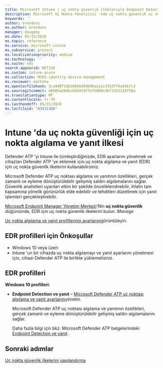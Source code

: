 ```yaml
---
title: Microsoft Intune | uç nokta güvenlik ilkeleriyle Endpoint Detection ve yanıt ayarlarını yönetme | Microsoft Docs
description: Microsoft Uç Nokta Yöneticisi 'nde uç nokta güvenlik uç noktası algılama ve yanıt ilkesiyle yönettiğiniz cihazlar için ilkeleri yapılandırın ve dağıtın.
keywords: ''
author: brenduns
ms.author: brenduns
manager: dougeby
ms.date: 05/15/2020
ms.topic: reference
ms.service: microsoft-intune
ms.subservice: protect
ms.localizationpriority: medium
ms.technology: ''
ms.suite: ems
search.appverid: MET150
ms.custom: intune-azure
ms.collection: M365-identity-device-management
ms.reviewer: mattsha
ms.openlocfilehash: 3ca9d8f1db36856d9d696a2a1c3933ff4a54b7c3
ms.sourcegitcommit: 48005a260bcb2b97d7fe75809c4bf1552318f50a
ms.translationtype: MT
ms.contentlocale: tr-TR
ms.lasthandoff: 05/15/2020
ms.locfileid: "83431308"
---
```

# <a name="endpoint-detection-and-response-policy-for-endpoint-security-in-intune"></a>Intune 'da uç nokta güvenliği için uç nokta algılama ve yanıt ilkesi

Defender ATP 'yi Intune ile tümleştirdiğinizde, EDR ayarlarını yönetmek ve cihazları Defender ATP 'ye eklemek için uç nokta algılama ve yanıt (EDR) için uç nokta güvenlik ilkelerini kullanabilirsiniz.

Microsoft Defender ATP uç noktası algılama ve yanıtının özellikleri, gerçek zamanlı ve eyleme dönüştürülebilir gelişmiş saldırı algılamalarını sağlar. Güvenlik analistleri uyarıları etkin bir şekilde önceliklendirebilir, ihlalin tam kapsamına yönelik görünürlük elde edebilir ve tehditleri düzeltmek için yanıt işlemleri gerçekleştirebilir.

[Microsoft Endpoint Manager Yönetim Merkezi](https://go.microsoft.com/fwlink/?linkid=2109431)'Nin **uç nokta güvenlik** düğümünde, EDR için uç nokta güvenlik ilkelerini bulun. *Manage*

[Uç nokta algılama ve yanıt profillerinin ayarlarını](../protect/endpoint-security-edr-profile-settings.md)görüntüleyin.

## <a name="prerequisites-for-edr-profiles"></a>EDR profilleri için Önkoşullar

- Windows 10 veya üzeri
- Intune 'un bir cihazda uç nokta algılamayı ve yanıt ayarlarını yönetmesi için, cihazı Defender ATP ile birlikte yüklemelisiniz.

## <a name="edr-profiles"></a>EDR profilleri

**Windows 10 profilleri**:

- **Endpoint Detection ve yanıt** – [Microsoft Defender ATP uç noktası algılama ve yanıt ayarlarını](endpoint-security-edr-profile-settings.md)yönetin.

  Microsoft Defender ATP uç noktası algılama ve yanıtının özellikleri, gerçek zamanlı ve eyleme dönüştürülebilir gelişmiş saldırı algılamalarını sağlar.

  Daha fazla bilgi için bkz. Microsoft Defender ATP belgelerindeki [Endpoint Detection ve yanıt](https://docs.microsoft.com/windows/security/threat-protection/microsoft-defender-atp/overview-endpoint-detection-response) .

## <a name="next-steps"></a>Sonraki adımlar

[Uç nokta güvenlik ilkelerini yapılandırma](../protect/endpoint-security-policy.md#create-an-endpoint-security-policy)
